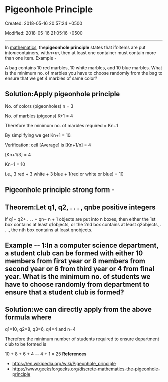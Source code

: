# Pigeonhole Principle

Created: 2018-05-16 20:57:24 +0500

Modified: 2018-05-16 21:05:16 +0500

---

In [mathematics](https://en.wikipedia.org/wiki/Mathematics), the**pigeonhole principle** states that if*n*items are put into*m*containers, with*n*>*m*, then at least one container must contain more than one item.
Example -

A bag contains 10 red marbles, 10 white marbles, and 10 blue marbles. What is the minimum no. of marbles you have to choose randomly from the bag to ensure that we get 4 marbles of same color?

## Solution:Apply pigeonhole principle

No. of colors (pigeonholes) n = 3

No. of marbles (pigeons) K+1 = 4

Therefore the minimum no. of marbles required = Kn+1

By simplifying we get Kn+1 = 10.

Verification: ceil [Average] is [Kn+1/n] = 4

[Kn+1/3] = 4

Kn+1 = 10

i.e., 3 red + 3 white + 3 blue + 1(red or white or blue) = 10

## Pigeonhole principle strong form -

## Theorem:Let q1, q2, . . . , qnbe positive integers

If q1+ q2+ . . . + qn− n + 1 objects are put into n boxes, then either the 1st box contains at least q1objects, or the 2nd box contains at least q2objects, . . ., the nth box contains at least qnobjects.

## Example -- 1:In a computer science department, a student club can be formed with either 10 members from first year or 8 members from second year or 6 from third year or 4 from final year. What is the minimum no. of students we have to choose randomly from department to ensure that a student club is formed?

## Solution:we can directly apply from the above formula where

q1=10, q2=8, q3=6, q4=4 and n=4

Therefore the minimum number of students required to ensure department club to be formed is

10 + 8 + 6 + 4 -- 4 + 1 = 25 **References**

- <https://en.wikipedia.org/wiki/Pigeonhole_principle>
- <https://www.geeksforgeeks.org/discrete-mathematics-the-pigeonhole-principle>
